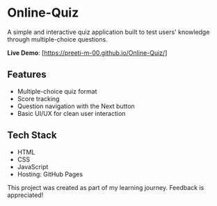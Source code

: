 # Online-Quiz
A simple and interactive quiz application built to test users' knowledge through multiple-choice questions.

**Live Demo**: [https://preeti-m-00.github.io/Online-Quiz/]

## Features
- Multiple-choice quiz format
- Score tracking
- Question navigation with the Next button
- Basic UI/UX for clean user interaction

## Tech Stack
- HTML
- CSS
- JavaScript
- Hosting: GitHub Pages

This project was created as part of my learning journey. Feedback is appreciated!
